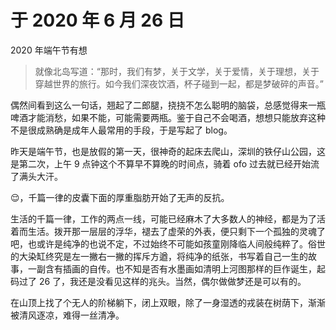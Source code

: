 # 于 2020 年 6 月 26 日


2020 年端午节有想

<!--more-->

> 就像北岛写道：“那时，我们有梦，关于文学，关于爱情，关于理想，关于穿越世界的旅行。如今我们深夜饮酒，杯子碰到一起，都是梦破碎的声音。”



​	偶然间看到这么一句话，翘起了二郎腿，挠挠不怎么聪明的脑袋，总感觉得来一瓶啤酒才能消愁，如果不能，可能需要两瓶。鉴于自己不会喝酒，想想只能放弃这种不是很成熟确是成年人最常用的手段，于是写起了 blog。

​	昨天是端午节，也是放假的第一天，很神奇的起床去爬山，深圳的铁仔山公园，这是第二次，上午 9 点钟这个不算早不算晚的时间点，骑着 ofo 过去就已经开始流了满头大汗。

😌，千篇一律的皮囊下面的厚重脂肪开始了无声的反抗。

​	生活的千篇一律，工作的两点一线，可能已经麻木了大多数人的神经，都是为了活着而生活。拨开那一层层的浮华，褪去了虚荣的外表，便只剩下一个孤独的灵魂了吧，也或许是纯净的也说不定，不过始终不可能如孩童刚降临人间般纯粹了。俗世的大染缸终究是左一撇右一撇的挥斥方遒，将纯净的纸张，书写着自己一生的故事，一副含有插画的自传。也不知是否有水墨画如清明上河图那样的巨作诞生，起码过了 26 了，我还是没看见这样的兆头。当然，偶尔做做梦还是可以有的。

​	在山顶上找了个无人的阶梯躺下，闭上双眼，除了一身湿透的戎装在树荫下，渐渐被清风逐凉，难得一丝清净。


